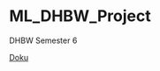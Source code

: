# ML_DHBW_Project
DHBW Semester 6

[Doku](https://docs.google.com/document/d/1vJ8JZ-5wsEZyyw8Wuu292Rq3vPIzl2TZtewjJz1yd2g/edit?usp=sharing)
